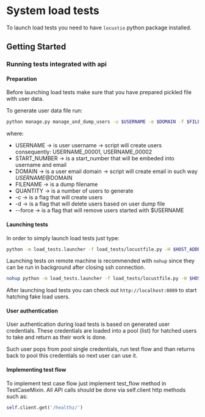 # System load tests

To launch load tests you need to have `locustio` python package installed.

## Getting Started

### Running tests integrated with api

#### Preparation

Before launching load tests make sure that you have prepared pickled file
with user data.

To generate user data file run:
```bash
python manage.py manage_and_dump_users -u $USERNAME -e $DOMAIN -f $FILENAME -s $START_NUMBER -q $QUANTITY -c -d
```

where:
* USERNAME -> is user username -> script will create users consequently: USERNAME_00001, USERNAME_00002
* START_NUMBER -> is a start_number that will be embeded into username and email
* DOMAIN  -> is a user email domain -> script will create email in such way $USERNAME@$DOMAIN
* FILENAME -> is a dump filename
* QUANTITY -> is a number of users to generate
* -c -> is a flag that will create users
* -d -> is a flag that will delete users based on user dump file
* --force -> is a flag that will remove users started with $USERNAME


#### Launching tests

In order to simply launch load tests just type:
```bash
python -m load_tests.launcher -f load_tests/locustfile.py -H $HOST_ADDRESS
```

Launching tests on remote machine is recommended with `nohup` since they can be run in background after 
closing ssh connection.

```bash
nohup python -m load_tests.launcher -f load_tests/locustfile.py -H $HOST_ADDRESS &
```

After launching load tests you can check out `http://localhost:8089` to
start hatching fake load users.


#### User authentication

User authentication during load tests is based on generated user credentials.
These credentials are loaded into a pool (list) for hatched users to take and return as their work is done.

Such user pops from pool single credentials, run test flow and than returns back to pool this credentials so
next user can use it.


#### Implementing test flow

To implement test case flow just implement test_flow method in TestCaseMixin.
All API calls should be done via self.client http methods such as: 

```python
self.client.get('/healthz/')
```
